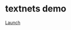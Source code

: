 # textnets demo

[Launch](https://mybinder.org/v2/gh/jboynyc/textnets-binder/trunk?filepath=Tutorial.ipynb)
